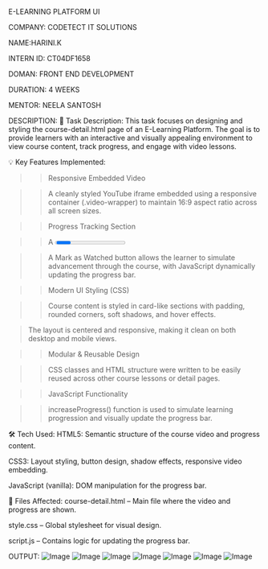 E-LEARNING PLATFORM UI

COMPANY: CODETECT IT SOLUTIONS

NAME:HARINI.K

INTERN ID: CT04DF1658

DOMAN: FRONT END DEVELOPMENT

DURATION: 4 WEEKS

MENTOR: NEELA SANTOSH

DESCRIPTION: 
📝 Task Description:
This task focuses on designing and styling the course-detail.html page of an E-Learning Platform. The goal is to provide learners with an interactive and visually appealing environment to view course content, track progress, and engage with video lessons.

💡 Key Features Implemented:
>>Responsive Embedded Video

>>A cleanly styled YouTube iframe embedded using a responsive container (.video-wrapper) to maintain 16:9 aspect ratio across all screen sizes.

>>Progress Tracking Section

>>A <progress> HTML element displays the learner’s progress.

>>A Mark as Watched button allows the learner to simulate advancement through the course, with JavaScript dynamically updating the progress bar.

>>Modern UI Styling (CSS)

>>Course content is styled in card-like sections with padding, rounded corners, soft shadows, and hover effects.

>The layout is centered and responsive, making it clean on both desktop and mobile views.

>>Modular & Reusable Design

>>CSS classes and HTML structure were written to be easily reused across other course lessons or detail pages.

>>JavaScript Functionality

>>increaseProgress() function is used to simulate learning progression and visually update the progress bar.

🛠️ Tech Used:
HTML5: Semantic structure of the course video and progress content.

CSS3: Layout styling, button design, shadow effects, responsive video embedding.

JavaScript (vanilla): DOM manipulation for the progress bar.

📁 Files Affected:
course-detail.html – Main file where the video and progress are shown.

style.css – Global stylesheet for visual design.

script.js – Contains logic for updating the progress bar.

OUTPUT:
![Image](https://github.com/user-attachments/assets/5c8cf7cd-3a3e-4b89-b254-5f18e5c3037f)
![Image](https://github.com/user-attachments/assets/ad13c93c-356c-4f59-8113-7bbd30ae7d50)
![Image](https://github.com/user-attachments/assets/24617e16-5c1a-4c08-91fe-99bb336f683a)
![Image](https://github.com/user-attachments/assets/0eeda223-a750-410f-b56a-678335c55781)
![Image](https://github.com/user-attachments/assets/6d2b4956-4f13-4be3-8a94-0b9d10d69e87)
![Image](https://github.com/user-attachments/assets/e6c38681-ccca-4dbf-b730-9f6636da0ce6)
![Image](https://github.com/user-attachments/assets/a71645f0-fd3d-4e06-b027-e28438a9be01)
